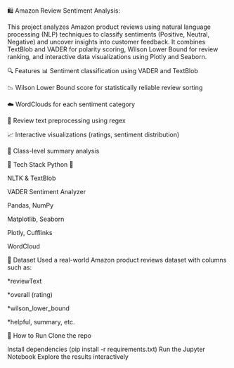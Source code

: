 🛍️ Amazon Review Sentiment Analysis:

This project analyzes Amazon product reviews using natural language processing (NLP) techniques to classify sentiments (Positive, Neutral, Negative) and uncover insights into customer feedback. It combines TextBlob and VADER for polarity scoring, Wilson Lower Bound for review ranking, and interactive data visualizations using Plotly and Seaborn.

🔍 Features
📊 Sentiment classification using VADER and TextBlob

📉 Wilson Lower Bound score for statistically reliable review sorting

☁️ WordClouds for each sentiment category

🧼 Review text preprocessing using regex

📈 Interactive visualizations (ratings, sentiment distribution)

🔎 Class-level summary analysis

🧰 Tech Stack
Python 🐍

NLTK & TextBlob

VADER Sentiment Analyzer

Pandas, NumPy

Matplotlib, Seaborn

Plotly, Cufflinks

WordCloud

📂 Dataset
Used a real-world Amazon product reviews dataset with columns such as:

*reviewText

*overall (rating)

*wilson_lower_bound

*helpful, summary, etc.


🚀 How to Run
Clone the repo

Install dependencies (pip install -r requirements.txt)
Run the Jupyter Notebook
Explore the results interactively
